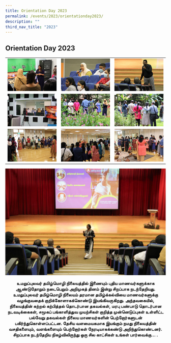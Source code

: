 ```yaml
---
title: Orientation Day 2023
permalink: /events/2023/orientationday2023/
description: ""
third_nav_title: "2023"
---
```

## Orientation Day 2023

|  | | |
| -------- | -------- | -------- |
|  ![](/images/OrientationDay2023/OD1.jpg)    |  ![](images/OrientationDay2023/OD2.jpg)    |   ![](/images/OrientationDay2023/OD3.jpg)   |
|  ![](/images/OrientationDay2023/OD4.jpg)   |  ![](/images/OrientationDay2023/OD5.jpg)    |  ![](/images/OrientationDay2023/OD6.jpg)    |
|  ![](/images/OrientationDay2023/OD7.jpg)   |    ![](/images/OrientationDay2023/OD8.jpg)  |  ![](/images/OrientationDay2023/OD9.jpg)    |

![](/images/OrientationDay2023/OD10.jpg)

**<center>உமறுப்புலவர் தமிழ்மொழி நிலையத்தில் இணையும் புதிய மாணவர்களுக்காக  ஆண்டுதோறும் நடைபெறும் அறிமுகத் தினம் இன்று சிறப்பாக நடந்தேறியது. உமறுப்புலவர் தமிழ்மொழி நிலையம்  தரமான தமிழ்க்கல்வியை மாணவர்களுக்கு வழங்குவதைக் குறிக்கோளாகக்கொண்டு இயங்கிவருகிறது. அந்தவகையில், நிலையத்தின் கற்றல் கற்பித்தல் தொடர்பான தகவல்கள், மரபு பண்பாடு தொடர்பான நடவடிக்கைகள், சமூகப் பங்காளித்துவ முயற்சிகள் குறித்த முன்னெடுப்புகள் உள்ளிட்ட பல்வேறு தகவல்கள்  நிலைய மாணவர்களின் பெற்றோர்களுடன் பகிர்ந்துகொள்ளப்பட்டன. 
தேசிய வளமையகமாக இயங்கும் நமது நிலையத்தின் வசதிகளையும், வளங்களையும் பெற்றோர்கள் நேரடியாகக்கண்டு அறிந்துகொண்டனர். 
சிறப்பாக நடந்தேறிய நிகழ்விலிருந்து ஒரு சில காட்சிகள் உங்கள் பார்வைக்கு... .</center>**
